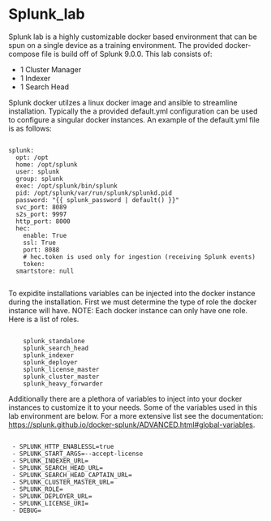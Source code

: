 # Splunk_lab
Splunk lab is a highly customizable docker based environment that can be spun on a single device as a training environment. The provided docker-compose file is build off of Splunk 9.0.0. 
This lab consists of:
  - 1 Cluster Manager
  - 1 Indexer
  - 1 Search Head 

Splunk docker utilzes a linux docker image and ansible to streamline installation. Typically the a provided default.yml configuration can be used to configure a singular docker instances. An example of the default.yml file is as follows:
<pre><code>
splunk:
  opt: /opt
  home: /opt/splunk
  user: splunk
  group: splunk
  exec: /opt/splunk/bin/splunk
  pid: /opt/splunk/var/run/splunk/splunkd.pid
  password: "{{ splunk_password | default(<password>) }}"
  svc_port: 8089
  s2s_port: 9997
  http_port: 8000
  hec:
    enable: True
    ssl: True
    port: 8088
    # hec.token is used only for ingestion (receiving Splunk events)
    token: <default_hec_token>
  smartstore: null
 </code></pre>
  
To expidite installations variables can be injected into the docker instance during the installation. First we must determine the type of role the docker instance will have. NOTE: Each docker instance can only have one role. Here is a list of roles.

<pre><code>
    splunk_standalone
    splunk_search_head
    splunk_indexer
    splunk_deployer
    splunk_license_master
    splunk_cluster_master
    splunk_heavy_forwarder
</code></pre>

Additionally there are a plethora of variables to inject into your docker instances to customize it to your needs. Some of the variables used in this lab environment are below. For a more extensive list see the documentation: https://splunk.github.io/docker-splunk/ADVANCED.html#global-variables. 

<pre><code>
 - SPLUNK_HTTP_ENABLESSL=true
 - SPLUNK_START_ARGS=--accept-license <required in order to start container>
 - SPLUNK_INDEXER_URL=<list of each indexer's hostname>
 - SPLUNK_SEARCH_HEAD_URL= <list of each search head's hostname>
 - SPLUNK_SEARCH_HEAD_CAPTAIN_URL=<hostname of which container to make the captain>
 - SPLUNK_CLUSTER_MASTER_URL=<hostname of the cluster master>
 - SPLUNK_ROLE=<what role to use for this container>
 - SPLUNK_DEPLOYER_URL=<hostname of the deployer>
 - SPLUNK_LICENSE_URI=<uri to your Splunk Enterprise license>
 - DEBUG=<true/false>
</code></pre>


